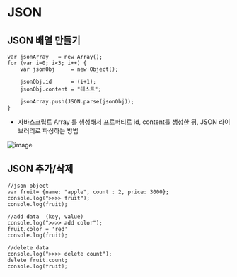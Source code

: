 # JSON


## JSON 배열 만들기

```
var jsonArray 	= new Array();
for (var i=0; i<3; i++) {
	var jsonObj		= new Object();
		
	jsonObj.id		= (i+1);
	jsonObj.content	= "테스트";
		
	jsonArray.push(JSON.parse(jsonObj));
}
```
- 자바스크립트 Array 를 생성해서 프로퍼티로 id, content를 생성한 뒤, JSON 라이브러리로 파싱하는 방법

![image](https://user-images.githubusercontent.com/57666307/179436076-19ace55e-e753-4aed-a018-825c1c5634ad.png)



## JSON 추가/삭제

```
//json object
var fruit= {name: "apple", count : 2, price: 3000};
console.log(">>>> fruit");
console.log(fruit);

//add data  (key, value)
console.log(">>>> add color");
fruit.color = 'red'
console.log(fruit);

//delete data
console.log(">>>> delete count");  
delete fruit.count;
console.log(fruit);
```
